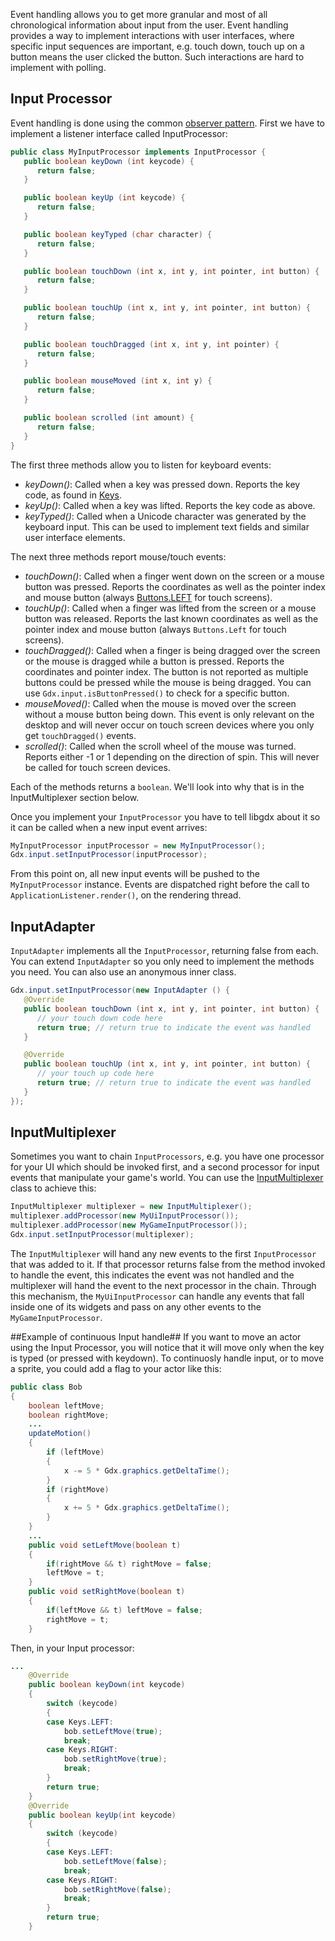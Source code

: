 Event handling allows you to get more granular and most of all chronological information about input from the user. Event handling provides a way to implement interactions with user interfaces, where specific input sequences are important, e.g. touch down, touch up on a button means the user clicked the button. Such interactions are hard to implement with polling.

## Input Processor ##
Event handling is done using the common [observer pattern](http://en.wikipedia.org/wiki/Observer_pattern). First we have to implement a listener interface called InputProcessor:

```java
public class MyInputProcessor implements InputProcessor {
   public boolean keyDown (int keycode) {
      return false;
   }

   public boolean keyUp (int keycode) {
      return false;
   }

   public boolean keyTyped (char character) {
      return false;
   }

   public boolean touchDown (int x, int y, int pointer, int button) {
      return false;
   }

   public boolean touchUp (int x, int y, int pointer, int button) {
      return false;
   }

   public boolean touchDragged (int x, int y, int pointer) {
      return false;
   }

   public boolean mouseMoved (int x, int y) {
      return false;
   }

   public boolean scrolled (int amount) {
      return false;
   }
}
```

The first three methods allow you to listen for keyboard events:

  * *keyDown()*: Called when a key was pressed down. Reports the key code, as found in [Keys](http://libgdx.badlogicgames.com/nightlies/docs/api/index.html?com/badlogic/gdx/Input.Keys.html).
  * *keyUp()*: Called when a key was lifted. Reports the key code as above.
  * *keyTyped()*: Called when a Unicode character was generated by the keyboard input. This can be used to implement text fields and similar user interface elements.

The next three methods report mouse/touch events:
  
  * *touchDown()*: Called when a finger went down on the screen or a mouse button was pressed. Reports the coordinates as well as the pointer index and mouse button (always [Buttons.LEFT](http://libgdx.badlogicgames.com/nightlies/docs/api/com/badlogic/gdx/Input.Buttons.html) for touch screens).
  * *touchUp()*: Called when a finger was lifted from the screen or a mouse button was released. Reports the last known coordinates as well as the pointer index and mouse button (always `Buttons.Left` for touch screens).
  * *touchDragged()*: Called when a finger is being dragged over the screen or the mouse is dragged while a button is pressed. Reports the coordinates and pointer index. The button is not reported as multiple buttons could be pressed while the mouse is being dragged. You can use `Gdx.input.isButtonPressed()` to check for a specific button.
  * *mouseMoved()*: Called when the mouse is moved over the screen without a mouse button being down. This event is only relevant on the desktop and will never occur on touch screen devices where you only get `touchDragged()` events.
  * *scrolled()*: Called when the scroll wheel of the mouse was turned. Reports either -1 or 1 depending on the direction of spin. This will never be called for touch screen devices.

Each of the methods returns a `boolean`. We'll look into why that is in the InputMultiplexer section below.

Once you implement your `InputProcessor` you have to tell libgdx about it so it can be called when a new input event arrives:

```java
MyInputProcessor inputProcessor = new MyInputProcessor();
Gdx.input.setInputProcessor(inputProcessor);
```

From this point on, all new input events will be pushed to the `MyInputProcessor` instance. Events are dispatched right before the call to `ApplicationListener.render()`, on the rendering thread.

## InputAdapter ##

`InputAdapter` implements all the `InputProcessor`, returning false from each. You can extend `InputAdapter` so you only need to implement the methods you need. You can also use an anonymous inner class.

```java
Gdx.input.setInputProcessor(new InputAdapter () {
   @Override
   public boolean touchDown (int x, int y, int pointer, int button) {
      // your touch down code here
      return true; // return true to indicate the event was handled
   }

   @Override
   public boolean touchUp (int x, int y, int pointer, int button) {
      // your touch up code here
      return true; // return true to indicate the event was handled
   }
});
```

## InputMultiplexer ##
Sometimes you want to chain `InputProcessors`, e.g. you have one processor for your UI which should be invoked first, and a second processor for input events that manipulate your game's world. You can use the [InputMultiplexer](http://libgdx.badlogicgames.com/nightlies/docs/api/com/badlogic/gdx/InputMultiplexer.html) class to achieve this:

```java
InputMultiplexer multiplexer = new InputMultiplexer();
multiplexer.addProcessor(new MyUiInputProcessor());
multiplexer.addProcessor(new MyGameInputProcessor());
Gdx.input.setInputProcessor(multiplexer);
```

The `InputMultiplexer` will hand any new events to the first `InputProcessor` that was added to it. If that processor returns false from the method invoked to handle the event, this indicates the event was not handled and the multiplexer will hand the event to the next processor in the chain. Through this mechanism, the `MyUiInputProcessor` can handle any events that fall inside one of its widgets and pass on any other events to the `MyGameInputProcessor`.

##Example of continuous Input handle##
If you want to move an actor using the Input Processor, you will notice that it will move only when the key is typed (or pressed with keydown).
To continuosly handle input, or to move a sprite, you could add a flag to your actor like this:
```java
public class Bob
{
    boolean leftMove;
    boolean rightMove;
    ...
    updateMotion()
    {
	    if (leftMove)
	    {
		    x -= 5 * Gdx.graphics.getDeltaTime();
	    }
	    if (rightMove)
	    {
		    x += 5 * Gdx.graphics.getDeltaTime();
	    }
    }
    ...
    public void setLeftMove(boolean t)
    {
	    if(rightMove && t) rightMove = false;
	    leftMove = t;
    }
    public void setRightMove(boolean t)
    {
	    if(leftMove && t) leftMove = false;
	    rightMove = t;
    }
```
Then, in your Input processor:

```java
...
    @Override
    public boolean keyDown(int keycode)
    {
	    switch (keycode)
	    {
		case Keys.LEFT:
			bob.setLeftMove(true);
			break;
		case Keys.RIGHT:
			bob.setRightMove(true);
			break;
	    }
	    return true;
    }
    @Override
    public boolean keyUp(int keycode)
    {
	    switch (keycode)
	    {
		case Keys.LEFT:
			bob.setLeftMove(false);
			break;
		case Keys.RIGHT:
			bob.setRightMove(false);
			break;
	    }
	    return true;
    }
```